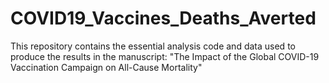 # COVID19_Vaccines_Deaths_Averted
This repository contains the essential analysis code and data used to produce the results in the manuscript: "The Impact of the Global COVID-19 Vaccination Campaign on All-Cause Mortality"
